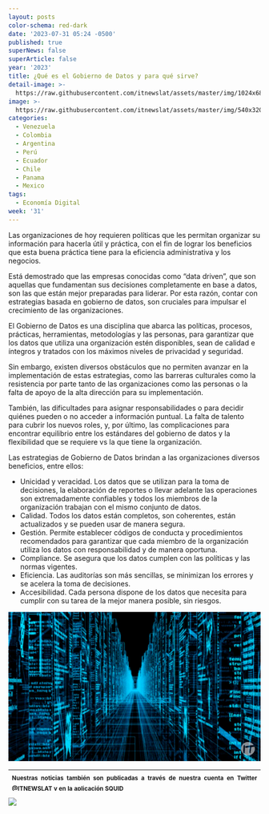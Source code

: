 ```yaml
---
layout: posts
color-schema: red-dark
date: '2023-07-31 05:24 -0500'
published: true
superNews: false
superArticle: false
year: '2023'
title: ¿Qué es el Gobierno de Datos y para qué sirve?
detail-image: >-
  https://raw.githubusercontent.com/itnewslat/assets/master/img/1024x680/ecosistema-de-datos-g.jpg
image: >-
  https://raw.githubusercontent.com/itnewslat/assets/master/img/540x320/ecosistema-de-datos-p.jpg
categories:
  - Venezuela
  - Colombia
  - Argentina
  - Perú
  - Ecuador
  - Chile
  - Panama
  - Mexico
tags:
  - Economía Digital
week: '31'
---
```

Las organizaciones de hoy requieren políticas que les permitan organizar su información para hacerla útil y práctica, con el fin de lograr los beneficios que esta buena práctica tiene para la eficiencia administrativa y los negocios.

Está demostrado que las empresas conocidas como “data driven”, que son aquellas que fundamentan sus decisiones completamente en base a datos, son las que están mejor preparadas para liderar. Por esta razón, contar con estrategias basada en gobierno de datos, son cruciales para impulsar el crecimiento de las organizaciones.

El Gobierno de Datos es una disciplina que abarca las políticas, procesos, prácticas, herramientas, metodologías y las personas, para garantizar que los datos que utiliza una organización estén disponibles, sean de calidad e íntegros y tratados con los máximos niveles de privacidad y seguridad.

Sin embargo, existen diversos obstáculos que no permiten avanzar en la implementación de estas estrategias, como las barreras culturales como la resistencia por parte tanto de las organizaciones como las personas o la falta de apoyo de la alta dirección para su implementación.

También, las dificultades para asignar responsabilidades o para decidir quiénes pueden o no acceder a información puntual. La falta de talento para cubrir los nuevos roles, y, por último, las complicaciones para encontrar equilibrio entre los estándares del gobierno de datos y la flexibilidad que se requiere vs la que tiene la organización.

Las estrategias de Gobierno de Datos brindan a las organizaciones diversos beneficios, entre ellos:

- Unicidad y veracidad. Los datos que se utilizan para la toma de decisiones, la elaboración de reportes o llevar adelante las operaciones son extremadamente confiables y todos los miembros de la organización trabajan con el mismo conjunto de datos.
- Calidad. Todos los datos están completos, son coherentes, están actualizados y se pueden usar de manera segura.
- Gestión. Permite establecer códigos de conducta y procedimientos recomendados para garantizar que cada miembro de la organización utiliza los datos con responsabilidad y de manera oportuna.
- Compliance. Se asegura que los datos cumplen con las políticas y las normas vigentes.
- Eficiencia. Las auditorías son más sencillas, se minimizan los errores y se acelera la toma de decisiones.
- Accesibilidad. Cada persona dispone de los datos que necesita para cumplir con su tarea de la mejor manera posible, sin riesgos.

![](https://raw.githubusercontent.com/itnewslat/assets/master/img/540x320/ecosistema-de-datos-p.jpg)

<table style="height: 42px;" width="569">
<tbody>
<tr>
<td style="text-align: justify;"><sub><strong>Nuestras noticias también son publicadas a través de nuestra cuenta en Twitter <a href="https://twitter.com/itnewslat?lang=es">@ITNEWSLAT</a> y en la aplicación <a href="https://squidapp.co/en/">SQUID</a></strong></sub></td>
</tr>
</tbody>
</table>
<img src="https://tracker.metricool.com/c3po.jpg?hash=56f88a41e39ab42c063cc51676587a04"/>